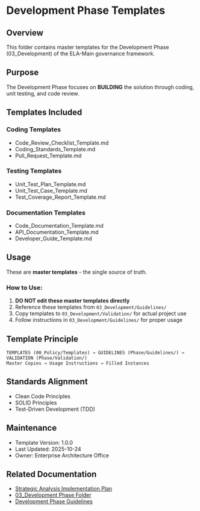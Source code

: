 # Development Phase Templates

## Overview
This folder contains master templates for the Development Phase (03_Development) of the ELA-Main governance framework.

## Purpose
The Development Phase focuses on **BUILDING** the solution through coding, unit testing, and code review.

## Templates Included

### Coding Templates
- Code_Review_Checklist_Template.md
- Coding_Standards_Template.md
- Pull_Request_Template.md

### Testing Templates
- Unit_Test_Plan_Template.md
- Unit_Test_Case_Template.md
- Test_Coverage_Report_Template.md

### Documentation Templates
- Code_Documentation_Template.md
- API_Documentation_Template.md
- Developer_Guide_Template.md

## Usage
These are **master templates** - the single source of truth.

### How to Use:
1. **DO NOT edit these master templates directly**
2. Reference these templates from `03_Development/Guidelines/`
3. Copy templates to `03_Development/Validation/` for actual project use
4. Follow instructions in `03_Development/Guidelines/` for proper usage

## Template Principle
```
TEMPLATES (00_Policy/Templates) → GUIDELINES (Phase/Guidelines/) → VALIDATION (Phase/Validation/)
Master Copies → Usage Instructions → Filled Instances
```

## Standards Alignment
- Clean Code Principles
- SOLID Principles
- Test-Driven Development (TDD)

## Maintenance
- Template Version: 1.0.0
- Last Updated: 2025-10-24
- Owner: Enterprise Architecture Office

## Related Documentation
- [Strategic Analysis Implementation Plan](../Strategic_Analysis_Implementation_Plan.md)
- [03_Development Phase Folder](../../03_Development/)
- [Development Phase Guidelines](../../03_Development/Guidelines/)
